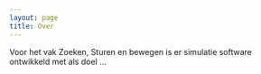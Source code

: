 ```yaml
---
layout: page
title: Over
---
```


Voor het vak Zoeken, Sturen en bewegen is er simulatie software ontwikkeld met als doel ...

